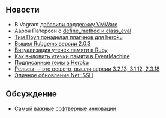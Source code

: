 ## Новости

* В Vagrant [добавили поддержку VMWare](http://www.hashicorp.com/blog/vagrant-1-1-and-vmware.html)
* Аарон Патерсон о [define_method и class_eval](http://tenderlovemaking.com/2013/03/03/dynamic_method_definitions.html)
* [Тим Поуп понаделал плагинов для heroku](https://twitter.com/tpope/status/309025108675145730)
* [Вышел Rubgems версии 2.0.3](http://blog.rubygems.org/2013/03/11/2.0.3-released.html)
* [Визуализация утечек памяти в Ruby](http://cirw.in/blog/find-references)
* [Как выловить утечки памяти в EventMachine](http://blog.nelhage.com/2013/03/tracking-an-eventmachine-leak/)
* [Подписанные гемы в Heroku](http://blog.meldium.com/home/2013/3/6/signed-gems-on-heroku)
* [Рельсы — это решето, вышли версии 3.2.13, 3.1.12, 2.3.18](https://groups.google.com/forum/?fromgroups=#!topic/rubyonrails-security/4_QHo4BqnN8)
* [Эпичное обновление Net::SSH](https://github.com/net-ssh/net-ssh/issues/80)

## Обсуждение

* [Самый важные софтверные инновации](http://www.dwheeler.com/innovation/innovation.html)
